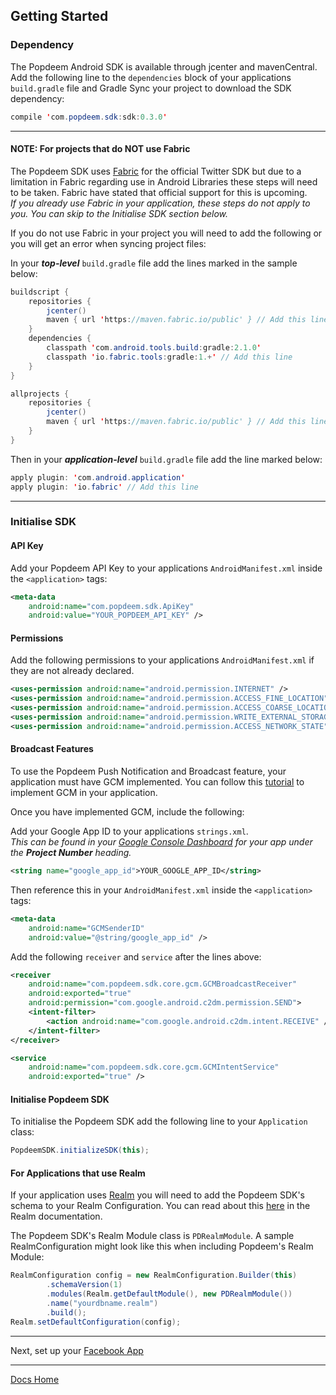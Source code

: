## Getting Started

### Dependency

The Popdeem Android SDK is available through jcenter and mavenCentral.
Add the following line to the `dependencies` block of your applications `build.gradle` file and Gradle Sync your project to download the SDK dependency:

```java
compile 'com.popdeem.sdk:sdk:0.3.0'
```

---
#### NOTE: For projects that do NOT use Fabric

The Popdeem SDK uses [Fabric](https://get.fabric.io/ "Fabric") for the official Twitter SDK but due to a limitation in Fabric regarding use in Android Libraries these steps will need to be taken. Fabric have stated that official support for this is upcoming.      
_If you already use Fabric in your application, these steps do not apply to you. You can skip to the Initialise SDK section below._

If you do not use Fabric in your project you will need to add the following or you will get an error when syncing project files:

In your ***top-level*** `build.gradle` file add the lines marked in the sample below:

```java
buildscript {
    repositories {
        jcenter()
        maven { url 'https://maven.fabric.io/public' } // Add this line
    }
    dependencies {
        classpath 'com.android.tools.build:gradle:2.1.0'
        classpath 'io.fabric.tools:gradle:1.+' // Add this line
    }
}

allprojects {
    repositories {
        jcenter()
        maven { url 'https://maven.fabric.io/public' } // Add this line
    }
}
```

Then in your ***application-level*** `build.gradle` file add the line marked below:

```java
apply plugin: 'com.android.application'
apply plugin: 'io.fabric' // Add this line
```
---
### Initialise SDK

#### API Key

Add your Popdeem API Key to your applications `AndroidManifest.xml`  inside the `<application>` tags:

```xml
<meta-data
    android:name="com.popdeem.sdk.ApiKey"
    android:value="YOUR_POPDEEM_API_KEY" />
```

#### Permissions

Add the following permissions to your applications `AndroidManifest.xml` if they are not already declared.

```xml
<uses-permission android:name="android.permission.INTERNET" />
<uses-permission android:name="android.permission.ACCESS_FINE_LOCATION" />
<uses-permission android:name="android.permission.ACCESS_COARSE_LOCATION" />
<uses-permission android:name="android.permission.WRITE_EXTERNAL_STORAGE" />
<uses-permission android:name="android.permission.ACCESS_NETWORK_STATE" />
```

#### Broadcast Features

To use the Popdeem Push Notification and Broadcast feature, your application must have GCM implemented.
You can follow this [tutorial](https://developers.google.com/cloud-messaging/android/start "Android GCM") to implement GCM in your application.

Once you have implemented GCM, include the following:

Add your Google App ID to your applications `strings.xml`.  
_This can be found in your [Google Console Dashboard](https://console.cloud.google.com/home/dashboard "Google Console") for your app under the **Project Number** heading._

```xml
<string name="google_app_id">YOUR_GOOGLE_APP_ID</string>
```

Then reference this in your `AndroidManifest.xml` inside the `<application>` tags:
```xml
<meta-data
    android:name="GCMSenderID"
    android:value="@string/google_app_id" />
```

Add the following `receiver` and `service` after the lines above:
```xml
<receiver
    android:name="com.popdeem.sdk.core.gcm.GCMBroadcastReceiver"
    android:exported="true"
    android:permission="com.google.android.c2dm.permission.SEND">
    <intent-filter>
        <action android:name="com.google.android.c2dm.intent.RECEIVE" />
    </intent-filter>
</receiver>

<service
    android:name="com.popdeem.sdk.core.gcm.GCMIntentService"
    android:exported="true" />
```

#### Initialise Popdeem SDK

To initialise the Popdeem SDK add the following line to your `Application` class:
```java
PopdeemSDK.initializeSDK(this);
```


#### For Applications that use Realm

If your application uses [Realm](https://realm.io/) you will need to add the Popdeem SDK's schema to your Realm Configuration. You can read about this [here](https://realm.io/docs/java/latest/#schemas) in the Realm documentation.

The Popdeem SDK's Realm Module class is `PDRealmModule`. A sample RealmConfiguration might look like this when including Popdeem's Realm Module:

```java
RealmConfiguration config = new RealmConfiguration.Builder(this)
        .schemaVersion(1)
        .modules(Realm.getDefaultModule(), new PDRealmModule())
        .name("yourdbname.realm")
        .build();
Realm.setDefaultConfiguration(config);
```

---

Next, set up your [Facebook App](facebook_app_setup.md "Facebook App")

---
[Docs Home](./ "Docs Home")
